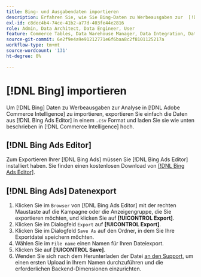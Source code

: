 ```yaml
---
title: Bing- und Ausgabendaten importieren
description: Erfahren Sie, wie Sie Bing-Daten zu Werbeausgaben zur  [!DNL Commerce Intelligence]  in importieren.
exl-id: c8dec4b4-74ce-41b2-a77d-403fe44e2816
role: Admin, Data Architect, Data Engineer, User
feature: Commerce Tables, Data Warehouse Manager, Data Integration, Data Import/Export
source-git-commit: 6e2f9e4a9e91212771e6f6baa8c2f8101125217a
workflow-type: tm+mt
source-wordcount: '131'
ht-degree: 0%

---
```


# [!DNL Bing] importieren

Um [!DNL Bing] Daten zu Werbeausgaben zur Analyse in [!DNL Adobe Commerce Intelligence] zu importieren, exportieren Sie einfach die Daten aus [!DNL Bing Ads Editor] in einem `.csv` Format und laden Sie sie wie unten beschrieben in [!DNL Commerce Intelligence] hoch.

## [!DNL Bing Ads Editor]

Zum Exportieren Ihrer [!DNL Bing Ads] müssen Sie [!DNL Bing Ads Editor] installiert haben. Sie finden einen kostenlosen Download von [[!DNL Bing Ads Editor]](https://about.ads.microsoft.com/en-us/solutions/tools/editor).

## [!DNL Bing Ads] Datenexport

1. Klicken Sie im `Browser` von [!DNL Bing Ads Editor] mit der rechten Maustaste auf die Kampagne oder die Anzeigengruppe, die Sie exportieren möchten, und klicken Sie auf **[!UICONTROL Export]**.
1. Klicken Sie im Dialogfeld `Export` auf **[!UICONTROL Export]**.
1. Klicken Sie im Dialogfeld `Save As` auf den Ordner, in dem Sie Ihre Exportdatei speichern möchten.
1. Wählen Sie im `File name` einen Namen für Ihren Dateiexport.
1. Klicken Sie auf **[!UICONTROL Save]**.
1. Wenden Sie sich nach dem Herunterladen der Datei [an den Support](https://experienceleague.adobe.com/docs/commerce-knowledge-base/kb/troubleshooting/miscellaneous/mbi-service-policies.html?lang=de), um einen ersten Upload in Ihrem Namen durchzuführen und die erforderlichen Backend-Dimensionen einzurichten.
